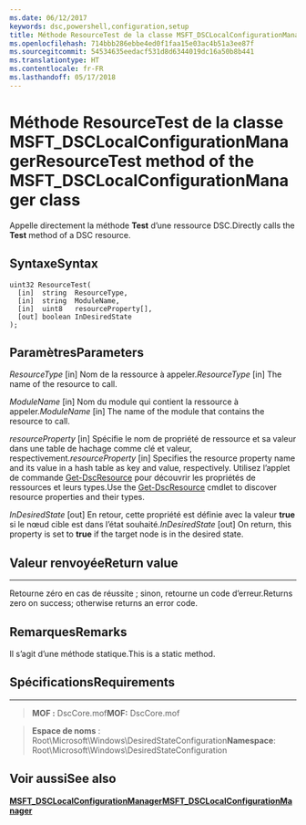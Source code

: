 ```yaml
---
ms.date: 06/12/2017
keywords: dsc,powershell,configuration,setup
title: Méthode ResourceTest de la classe MSFT_DSCLocalConfigurationManager
ms.openlocfilehash: 714bbb286ebbe4ed0f1faa15e03ac4b51a3ee87f
ms.sourcegitcommit: 54534635eedacf531d8d6344019dc16a50b8b441
ms.translationtype: HT
ms.contentlocale: fr-FR
ms.lasthandoff: 05/17/2018
---
```

# <a name="resourcetest-method-of-the-msftdsclocalconfigurationmanager-class"></a><span data-ttu-id="ce8fe-103">Méthode ResourceTest de la classe MSFT_DSCLocalConfigurationManager</span><span class="sxs-lookup"><span data-stu-id="ce8fe-103">ResourceTest method of the MSFT_DSCLocalConfigurationManager class</span></span>

<span data-ttu-id="ce8fe-104">Appelle directement la méthode **Test** d’une ressource DSC.</span><span class="sxs-lookup"><span data-stu-id="ce8fe-104">Directly calls the **Test** method of a DSC resource.</span></span>

<a name="syntax"></a><span data-ttu-id="ce8fe-105">Syntaxe</span><span class="sxs-lookup"><span data-stu-id="ce8fe-105">Syntax</span></span>
------

```mof
uint32 ResourceTest(
  [in]  string  ResourceType,
  [in]  string  ModuleName,
  [in]  uint8   resourceProperty[],
  [out] boolean InDesiredState
);
```

<a name="parameters"></a><span data-ttu-id="ce8fe-106">Paramètres</span><span class="sxs-lookup"><span data-stu-id="ce8fe-106">Parameters</span></span>
----------

<span data-ttu-id="ce8fe-107">*ResourceType* \[in\] Nom de la ressource à appeler.</span><span class="sxs-lookup"><span data-stu-id="ce8fe-107">*ResourceType* \[in\] The name of the resource to call.</span></span>

<span data-ttu-id="ce8fe-108">*ModuleName* \[in\] Nom du module qui contient la ressource à appeler.</span><span class="sxs-lookup"><span data-stu-id="ce8fe-108">*ModuleName* \[in\] The name of the module that contains the resource to call.</span></span>

<span data-ttu-id="ce8fe-109">*resourceProperty* \[in\] Spécifie le nom de propriété de ressource et sa valeur dans une table de hachage comme clé et valeur, respectivement.</span><span class="sxs-lookup"><span data-stu-id="ce8fe-109">*resourceProperty* \[in\] Specifies the resource property name and its value in a hash table as key and value, respectively.</span></span> <span data-ttu-id="ce8fe-110">Utilisez l’applet de commande [Get-DscResource](https://technet.microsoft.com/library/dn521625.aspx) pour découvrir les propriétés de ressources et leurs types.</span><span class="sxs-lookup"><span data-stu-id="ce8fe-110">Use the [Get-DscResource](https://technet.microsoft.com/library/dn521625.aspx) cmdlet to discover resource properties and their types.</span></span>

<span data-ttu-id="ce8fe-111">*InDesiredState* \[out\] En retour, cette propriété est définie avec la valeur **true** si le nœud cible est dans l’état souhaité.</span><span class="sxs-lookup"><span data-stu-id="ce8fe-111">*InDesiredState* \[out\] On return, this property is set to **true** if the target node is in the desired state.</span></span>

## <a name="return-value"></a><span data-ttu-id="ce8fe-112">Valeur renvoyée</span><span class="sxs-lookup"><span data-stu-id="ce8fe-112">Return value</span></span>
------------

<span data-ttu-id="ce8fe-113">Retourne zéro en cas de réussite ; sinon, retourne un code d’erreur.</span><span class="sxs-lookup"><span data-stu-id="ce8fe-113">Returns zero on success; otherwise returns an error code.</span></span>

## <a name="remarks"></a><span data-ttu-id="ce8fe-114">Remarques</span><span class="sxs-lookup"><span data-stu-id="ce8fe-114">Remarks</span></span>

<span data-ttu-id="ce8fe-115">Il s’agit d’une méthode statique.</span><span class="sxs-lookup"><span data-stu-id="ce8fe-115">This is a static method.</span></span>

## <a name="requirements"></a><span data-ttu-id="ce8fe-116">Spécifications</span><span class="sxs-lookup"><span data-stu-id="ce8fe-116">Requirements</span></span>
------------
><span data-ttu-id="ce8fe-117">**MOF :** DscCore.mof</span><span class="sxs-lookup"><span data-stu-id="ce8fe-117">**MOF:** DscCore.mof</span></span>

><span data-ttu-id="ce8fe-118">**Espace de noms** : Root\Microsoft\Windows\DesiredStateConfiguration</span><span class="sxs-lookup"><span data-stu-id="ce8fe-118">**Namespace**: Root\Microsoft\Windows\DesiredStateConfiguration</span></span>


## <a name="see-also"></a><span data-ttu-id="ce8fe-119">Voir aussi</span><span class="sxs-lookup"><span data-stu-id="ce8fe-119">See also</span></span>


[<span data-ttu-id="ce8fe-120">**MSFT_DSCLocalConfigurationManager**</span><span class="sxs-lookup"><span data-stu-id="ce8fe-120">**MSFT_DSCLocalConfigurationManager**</span></span>](msft-dsclocalconfigurationmanager.md)